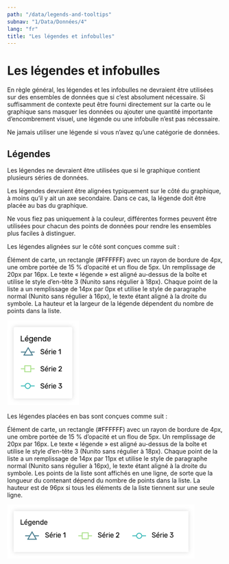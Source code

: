 ```yaml
---
path: "/data/legends-and-tooltips"
subnav: "1/Data/Données/4"
lang: "fr"
title: "Les légendes et infobulles"
---
```


<helmet>
<title> Légendes et infobulles - Système de conception Aurora </title>
</helmet>

# Les légendes et infobulles

En règle général, les légendes et les infobulles ne devraient être utilisées sur des ensembles de données que si c’est absolument nécessaire. Si suffisamment de contexte peut être fourni directement sur la carte ou le graphique sans masquer les données ou ajouter une quantité importante d’encombrement visuel, une légende ou une infobulle n’est pas nécessaire.

Ne jamais utiliser une légende si vous n’avez qu’une catégorie de données.

## Légendes

Les légendes ne devraient être utilisées que si le graphique contient plusieurs séries de données.

Les légendes devraient être alignées typiquement sur le côté du graphique, à moins qu’il y ait un axe secondaire. Dans ce cas, la légende doit être placée au bas du graphique.

Ne vous fiez pas uniquement à la couleur, différentes formes peuvent être utilisées pour chacun des points de données pour rendre les ensembles plus faciles à distinguer.

Les légendes alignées sur le côté sont conçues comme suit :

Élément de carte, un rectangle (<badge style="background-color: #FFFFFF; color:black">#FFFFFF</badge>) avec un rayon de bordure de 4px, une ombre portée de 15 % d’opacité et un flou de 5px. Un remplissage de 20px par 16px. Le texte « légende » est aligné au-dessus de la boîte et utilise le style d’en-tête 3 (Nunito sans régulier à 18px). Chaque point de la liste a un remplissage de 14px par 0px et utilise le style de paragraphe normal (Nunito sans régulier à 16px), le texte étant aligné à la droite du symbole. La hauteur et la largeur de la légende dépendent du nombre de points dans la liste.

![Légende alignée sur le côté](../../../img\components\side_aligned_legend_fr.png)


Les légendes placées en bas sont conçues comme suit :

Élément de carte, un rectangle (<badge style="background-color: #FFFFFF; color:black">#FFFFFF</badge>) avec un rayon de bordure de 4px, une ombre portée de 15 % d’opacité et un flou de 5px. Un remplissage de 20px par 16px. Le texte « légende » est aligné au-dessus de la boîte et utilise le style d’en-tête 3 (Nunito sans régulier à 18px). Chaque point de la liste a un remplissage de 14px par 11px et utilise le style de paragraphe normal (Nunito sans régulier à 16px), le texte étant aligné à la droite du symbole. Les points de la liste sont affichés en une ligne, de sorte que la longueur du contenant dépend du nombre de points dans la liste. La hauteur est de 96px si tous les éléments de la liste tiennent sur une seule ligne.

![Élément de légende placée en bas](../../../img\components\bottom_aligned_legend_fr.png)

